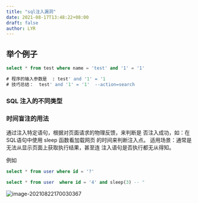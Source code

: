 ```yaml
---
title: "sql注入漏洞"
date: 2021-08-17T13:48:22+08:00
draft: false
author: LYR
---
```




## 举个例子



```sql
select * from test where name = 'test' and '1' = '1'

# 程序的输入参数是  : test' and '1' = '1 
# 技巧总结：  test' and '1' = '1'  --action=search
```

### SQL 注入的不同类型







### 时间盲注的用法



通过注入特定语句，根据对页面请求的物理反馈，来判断是
否注入成功，如：在SQL语句中使用 sleep 函数看加载网页
的时间来判断注入点。
适用场景：通常是无法从显示页面上获取执行结果，甚至连
注入语句是否执行都无从得知。

例如

```sql
select * from user where id = '?'

select * from user  where id = '4' and sleep(3) -- "

```





![image-20210822170030367](https://cdn.jsdelivr.net/gh/lyr-2000/images_repo_2021_ASUS/2021_08_22_17__00_32image-20210822170030367.png)



